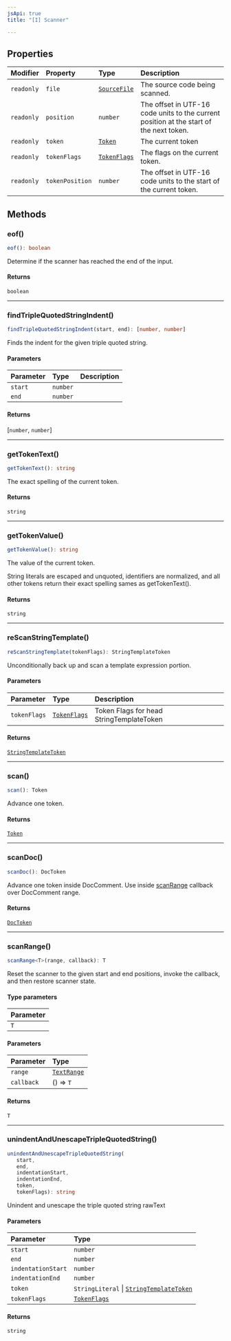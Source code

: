 ```yaml
---
jsApi: true
title: "[I] Scanner"

---
```

## Properties

| Modifier | Property | Type | Description |
| :------ | :------ | :------ | :------ |
| `readonly` | `file` | [`SourceFile`](SourceFile.md) | The source code being scanned. |
| `readonly` | `position` | `number` | The offset in UTF-16 code units to the current position at the start of the next token. |
| `readonly` | `token` | [`Token`](../enumerations/Token.md) | The current token |
| `readonly` | `tokenFlags` | [`TokenFlags`](../enumerations/TokenFlags.md) | The flags on the current token. |
| `readonly` | `tokenPosition` | `number` | The offset in UTF-16 code units to the start of the current token. |

## Methods

### eof()

```ts
eof(): boolean
```

Determine if the scanner has reached the end of the input.

#### Returns

`boolean`

***

### findTripleQuotedStringIndent()

```ts
findTripleQuotedStringIndent(start, end): [number, number]
```

Finds the indent for the given triple quoted string.

#### Parameters

| Parameter | Type | Description |
| :------ | :------ | :------ |
| `start` | `number` |  |
| `end` | `number` |  |

#### Returns

[`number`, `number`]

***

### getTokenText()

```ts
getTokenText(): string
```

The exact spelling of the current token.

#### Returns

`string`

***

### getTokenValue()

```ts
getTokenValue(): string
```

The value of the current token.

String literals are escaped and unquoted, identifiers are normalized,
and all other tokens return their exact spelling sames as
getTokenText().

#### Returns

`string`

***

### reScanStringTemplate()

```ts
reScanStringTemplate(tokenFlags): StringTemplateToken
```

Unconditionally back up and scan a template expression portion.

#### Parameters

| Parameter | Type | Description |
| :------ | :------ | :------ |
| `tokenFlags` | [`TokenFlags`](../enumerations/TokenFlags.md) | Token Flags for head StringTemplateToken |

#### Returns

[`StringTemplateToken`](../type-aliases/StringTemplateToken.md)

***

### scan()

```ts
scan(): Token
```

Advance one token.

#### Returns

[`Token`](../enumerations/Token.md)

***

### scanDoc()

```ts
scanDoc(): DocToken
```

Advance one token inside DocComment. Use inside [scanRange](Scanner.md#scanrange) callback over DocComment range.

#### Returns

[`DocToken`](../type-aliases/DocToken.md)

***

### scanRange()

```ts
scanRange<T>(range, callback): T
```

Reset the scanner to the given start and end positions, invoke the callback, and then restore scanner state.

#### Type parameters

| Parameter |
| :------ |
| `T` |

#### Parameters

| Parameter | Type |
| :------ | :------ |
| `range` | [`TextRange`](TextRange.md) |
| `callback` | () => `T` |

#### Returns

`T`

***

### unindentAndUnescapeTripleQuotedString()

```ts
unindentAndUnescapeTripleQuotedString(
   start, 
   end, 
   indentationStart, 
   indentationEnd, 
   token, 
   tokenFlags): string
```

Unindent and unescape the triple quoted string rawText

#### Parameters

| Parameter | Type |
| :------ | :------ |
| `start` | `number` |
| `end` | `number` |
| `indentationStart` | `number` |
| `indentationEnd` | `number` |
| `token` | `StringLiteral` \| [`StringTemplateToken`](../type-aliases/StringTemplateToken.md) |
| `tokenFlags` | [`TokenFlags`](../enumerations/TokenFlags.md) |

#### Returns

`string`
